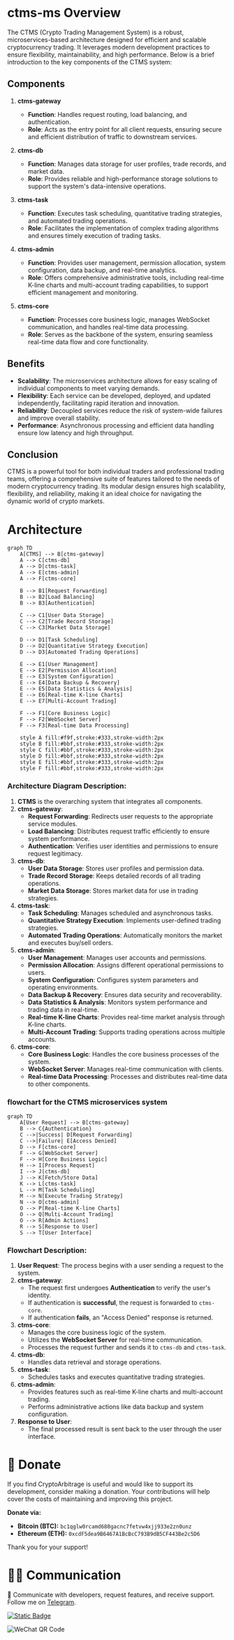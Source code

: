 # ctms-ms Overview

The CTMS (Crypto Trading Management System) is a robust, microservices-based architecture designed for efficient and scalable cryptocurrency trading. It leverages modern development practices to ensure flexibility, maintainability, and high performance. Below is a brief introduction to the key components of the CTMS system:

## Components

1. **ctms-gateway**
   - **Function**: Handles request routing, load balancing, and authentication.
   - **Role**: Acts as the entry point for all client requests, ensuring secure and efficient distribution of traffic to downstream services.

2. **ctms-db**
   - **Function**: Manages data storage for user profiles, trade records, and market data.
   - **Role**: Provides reliable and high-performance storage solutions to support the system's data-intensive operations.

3. **ctms-task**
   - **Function**: Executes task scheduling, quantitative trading strategies, and automated trading operations.
   - **Role**: Facilitates the implementation of complex trading algorithms and ensures timely execution of trading tasks.

4. **ctms-admin**
   - **Function**: Provides user management, permission allocation, system configuration, data backup, and real-time analytics.
   - **Role**: Offers comprehensive administrative tools, including real-time K-line charts and multi-account trading capabilities, to support efficient management and monitoring.

5. **ctms-core**
   - **Function**: Processes core business logic, manages WebSocket communication, and handles real-time data processing.
   - **Role**: Serves as the backbone of the system, ensuring seamless real-time data flow and core functionality.

## Benefits

- **Scalability**: The microservices architecture allows for easy scaling of individual components to meet varying demands.
- **Flexibility**: Each service can be developed, deployed, and updated independently, facilitating rapid iteration and innovation.
- **Reliability**: Decoupled services reduce the risk of system-wide failures and improve overall stability.
- **Performance**: Asynchronous processing and efficient data handling ensure low latency and high throughput.

## Conclusion

CTMS is a powerful tool for both individual traders and professional trading teams, offering a comprehensive suite of features tailored to the needs of modern cryptocurrency trading. Its modular design ensures high scalability, flexibility, and reliability, making it an ideal choice for navigating the dynamic world of crypto markets.



# Architecture

```mermaid
graph TD
    A[CTMS] --> B[ctms-gateway]
    A --> C[ctms-db]
    A --> D[ctms-task]
    A --> E[ctms-admin]
    A --> F[ctms-core]

    B --> B1[Request Forwarding]
    B --> B2[Load Balancing]
    B --> B3[Authentication]

    C --> C1[User Data Storage]
    C --> C2[Trade Record Storage]
    C --> C3[Market Data Storage]

    D --> D1[Task Scheduling]
    D --> D2[Quantitative Strategy Execution]
    D --> D3[Automated Trading Operations]

    E --> E1[User Management]
    E --> E2[Permission Allocation]
    E --> E3[System Configuration]
    E --> E4[Data Backup & Recovery]
    E --> E5[Data Statistics & Analysis]
    E --> E6[Real-time K-line Charts]
    E --> E7[Multi-Account Trading]

    F --> F1[Core Business Logic]
    F --> F2[WebSocket Server]
    F --> F3[Real-time Data Processing]

    style A fill:#f9f,stroke:#333,stroke-width:2px
    style B fill:#bbf,stroke:#333,stroke-width:2px
    style C fill:#bbf,stroke:#333,stroke-width:2px
    style D fill:#bbf,stroke:#333,stroke-width:2px
    style E fill:#bbf,stroke:#333,stroke-width:2px
    style F fill:#bbf,stroke:#333,stroke-width:2px
```



### Architecture Diagram Description:
1. **CTMS** is the overarching system that integrates all components.
2. **ctms-gateway**:
   - **Request Forwarding**: Redirects user requests to the appropriate service modules.
   - **Load Balancing**: Distributes request traffic efficiently to ensure system performance.
   - **Authentication**: Verifies user identities and permissions to ensure request legitimacy.
3. **ctms-db**:
   - **User Data Storage**: Stores user profiles and permission data.
   - **Trade Record Storage**: Keeps detailed records of all trading operations.
   - **Market Data Storage**: Stores market data for use in trading strategies.
4. **ctms-task**:
   - **Task Scheduling**: Manages scheduled and asynchronous tasks.
   - **Quantitative Strategy Execution**: Implements user-defined trading strategies.
   - **Automated Trading Operations**: Automatically monitors the market and executes buy/sell orders.
5. **ctms-admin**:
   - **User Management**: Manages user accounts and permissions.
   - **Permission Allocation**: Assigns different operational permissions to users.
   - **System Configuration**: Configures system parameters and operating environments.
   - **Data Backup & Recovery**: Ensures data security and recoverability.
   - **Data Statistics & Analysis**: Monitors system performance and trading data in real-time.
   - **Real-time K-line Charts**: Provides real-time market analysis through K-line charts.
   - **Multi-Account Trading**: Supports trading operations across multiple accounts.
6. **ctms-core**:
   - **Core Business Logic**: Handles the core business processes of the system.
   - **WebSocket Server**: Manages real-time communication with clients.
   - **Real-time Data Processing**: Processes and distributes real-time data to other components.

### flowchart for the CTMS microservices system

```mermaid
graph TD
    A[User Request] --> B[ctms-gateway]
    B --> C{Authentication}
    C -->|Success| D[Request Forwarding]
    C -->|Failure| E[Access Denied]
    D --> F[ctms-core]
    F --> G[WebSocket Server]
    F --> H[Core Business Logic]
    H --> I[Process Request]
    I --> J[ctms-db]
    J --> K[Fetch/Store Data]
    K --> L[ctms-task]
    L --> M[Task Scheduling]
    M --> N[Execute Trading Strategy]
    N --> O[ctms-admin]
    O --> P[Real-time K-line Charts]
    O --> Q[Multi-Account Trading]
    O --> R[Admin Actions]
    R --> S[Response to User]
    S --> T[User Interface]
```

### Flowchart Description:
1. **User Request**: The process begins with a user sending a request to the system.
2. **ctms-gateway**:
   - The request first undergoes **Authentication** to verify the user's identity.
   - If authentication is **successful**, the request is forwarded to `ctms-core`.
   - If authentication **fails**, an "Access Denied" response is returned.
3. **ctms-core**:
   - Manages the core business logic of the system.
   - Utilizes the **WebSocket Server** for real-time communication.
   - Processes the request further and sends it to `ctms-db` and `ctms-task`.
4. **ctms-db**:
   - Handles data retrieval and storage operations.
5. **ctms-task**:
   - Schedules tasks and executes quantitative trading strategies.
6. **ctms-admin**:
   - Provides features such as real-time K-line charts and multi-account trading.
   - Performs administrative actions like data backup and system configuration.
7. **Response to User**:
   - The final processed result is sent back to the user through the user interface.



# 🍩 Donate

If you find CryptoArbitrage is useful and would like to support its development, consider making a donation. Your contributions will help cover the costs of maintaining and improving this project.

**Donate via:**

- **Bitcoin (BTC):** `bc1qglw0rcamd688gacnc7fetvw4xjj933e2zn0unz`
- **Ethereum (ETH):** `0xcdF5dea9B6467A1BcBcC793B9dB5CF443Be2c5D6`

Thank you for your support!

# 👋🏻 Communication

👥 Communicate with developers, request features, and receive support. Follow me on [Telegram](https://t.me/KandyYe).

[![Static Badge](https://img.shields.io/badge/Telegram-white?logo=Telegram&style=for-the-badge&color=24A1DE&logoColor=white)](https://t.me/KandyYe)

![WeChat QR Code](docs/images/公众号二维码.png)



